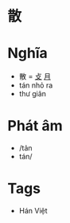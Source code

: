 # 散

# Nghĩa
* 散 = [攴](攴.md) [月](月.md)
* tán nhỏ ra
* thư giãn

# Phát âm
* /tản
*  tán/

# Tags
* Hán Việt

<script>window.HANZI_FIELD='散';</script>
